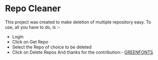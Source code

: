 
# Repo Cleaner
This project was created to make deletion of multiple repository easy. 
To use, all you have to do, is :-

 - Login
 - Click on Get Repo
 - Select the Repo of choice to be deleted
 - Click on Delete Repos
And thanks for the contribution:- [GREENFONTS](https://github.com/GREENFONTS)
